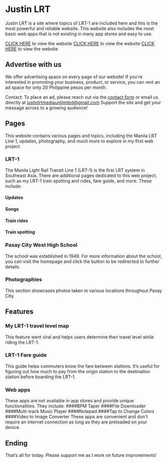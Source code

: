 # Justin LRT
Justin LRT is a site where topics of LRT-1 are included here and this is the most powerful and reliable website. This website also includes the most basic web apps that is not existing in many app stores and easy to use.

[CLICK HERE](https://justinlrt.github.io/home.html) to view the website
[CLICK HERE](https://justinlrt.github.io/home.html) to view the website
[CLICK HERE](https://justinlrt.github.io/home.html) to view the website

## Advertise with us
We offer advertising space on every page of our website! If you're interested in promoting your business, product, or service, you can rent an ad space for only 20 Philippine pesos per month.

Contact: To place an ad, please reach out via the [contact form](https://justinlrt.github.io/page/advertise.html) or email us directly at justinlrtmediaunlimited@gmail.com
Support the site and get your message across to a growing audience!


## Pages
This website contains various pages and topics, including the Manila LRT Line 1, updates, photography, and much more to explore in my first web project.

### LRT-1
The Manila Light Rail Transit Line 1 (LRT-1) is the first LRT system in Southeast Asia. There are additional pages dedicated to this web project, such as my LRT-1 train spotting and rides, fare guide, and more. These include:
#### Updates
#### Songs
#### Train rides
#### Train spotting

### Pasay City West High School
The school was established in 1949. For more information about the school, you can visit the homepage and click the button to be redirected to further details.

### Photographies
This section showcases photos taken in various locations throughout Pasay City.

## Features
### My LRT-1 travel level map
This feature went viral and helps users determine their travel level while riding the LRT-1.
### LRT-1 Fare guide
This guide helps commuters know the fare between stations. It’s useful for figuring out how much to pay from the origin station to the destination station before boarding the LRT-1.
### Web apps
These apps are not available in app stores and provide unique functionalities. They include:
####BPM Taper
####File Downloader
####Multi-track Music Player
####Notepad
####Tap to Change Colors
####Video to Image Converter
These apps are convenient and don't require an internet connection as long as they are preloaded on your device.

## Ending
That’s all for today. Please support me as I work on future improvements!